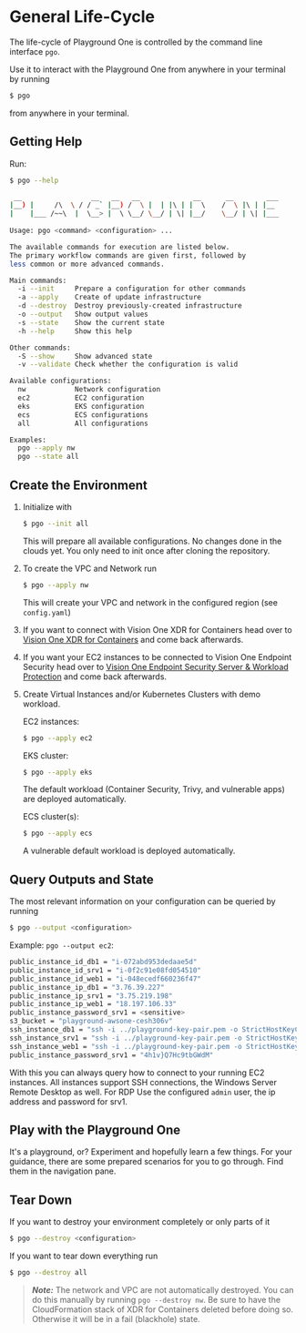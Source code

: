 # General Life-Cycle

The life-cycle of Playground One is controlled by the command line interface `pgo`.

Use it to interact with the Playground One from anywhere in your terminal by running

```sh
$ pgo
```

from anywhere in your terminal.

## Getting Help

Run:

```sh
$ pgo --help
```

```sh
 __                 __   __   __             __      __        ___ 
|__) |     /\  \ / / _` |__) /  \ |  | |\ | |  \    /  \ |\ | |__  
|    |___ /~~\  |  \__> |  \ \__/ \__/ | \| |__/    \__/ | \| |___ 
                                                                   
Usage: pgo <command> <configuration> ...

The available commands for execution are listed below.
The primary workflow commands are given first, followed by
less common or more advanced commands.

Main commands:
  -i --init     Prepare a configuration for other commands
  -a --apply    Create of update infrastructure
  -d --destroy  Destroy previously-created infrastructure
  -o --output   Show output values
  -s --state    Show the current state
  -h --help     Show this help

Other commands:
  -S --show     Show advanced state
  -v --validate Check whether the configuration is valid

Available configurations:
  nw            Network configuration
  ec2           EC2 configuration
  eks           EKS configuration
  ecs           ECS configurations
  all           All configurations

Examples:
  pgo --apply nw
  pgo --state all
```

## Create the Environment

1. Initialize with

    ```sh
    $ pgo --init all
    ```

    This will prepare all available configurations. No changes done in the clouds yet. You only need to init once after cloning the repository.

2. To create the VPC and Network run

    ```sh
    $ pgo --apply nw
    ```

    This will create your VPC and network in the configured region (see `config.yaml`)

3. If you want to connect with Vision One XDR for Containers head over to [Vision One XDR for Containers](../integrations/xdr-for-containers.md) and come back afterwards.

4. If you want your EC2 instances to be connected to Vision One Endpoint Security head over to [Vision One Endpoint Security Server & Workload Protection](../integrations/endpoint-security.md) and come back afterwards.

5. Create Virtual Instances and/or Kubernetes Clusters with demo workload.

    EC2 instances:

    ```sh
    $ pgo --apply ec2
    ```

    EKS cluster:

    ```sh
    $ pgo --apply eks
    ```

    The default workload (Container Security, Trivy, and vulnerable apps) are deployed automatically.

    ECS cluster(s):

    ```sh
    $ pgo --apply ecs
    ```

    A vulnerable default workload is deployed automatically.

## Query Outputs and State

The most relevant information on your configuration can be queried by running

```sh
$ pgo --output <configuration>
```

Example: `pgo --output ec2`:

```sh
public_instance_id_db1 = "i-072abd953dedaae5d"
public_instance_id_srv1 = "i-0f2c91e08fd054510"
public_instance_id_web1 = "i-048ecedf660236f47"
public_instance_ip_db1 = "3.76.39.227"
public_instance_ip_srv1 = "3.75.219.198"
public_instance_ip_web1 = "18.197.106.33"
public_instance_password_srv1 = <sensitive>
s3_bucket = "playground-awsone-cesh306v"
ssh_instance_db1 = "ssh -i ../playground-key-pair.pem -o StrictHostKeyChecking=no ubuntu@3.76.39.227"
ssh_instance_srv1 = "ssh -i ../playground-key-pair.pem -o StrictHostKeyChecking=no admin@3.75.219.198"
ssh_instance_web1 = "ssh -i ../playground-key-pair.pem -o StrictHostKeyChecking=no ubuntu@18.197.106.33"
public_instance_password_srv1 = "4h1v}Q7Hc9tbGWdM"
```

With this you can always query how to connect to your running EC2 instances. All instances support SSH connections, the Windows Server Remote Desktop as well. For RDP Use the configured `admin` user, the ip address and password for srv1.

## Play with the Playground One

It's a playground, or? Experiment and hopefully learn a few things. For your guidance, there are some prepared scenarios for you to go through. Find them in the navigation pane.

## Tear Down

If you want to destroy your environment completely or only parts of it

```sh
$ pgo --destroy <configuration>
```

If you want to tear down everything run

```sh
$ pgo --destroy all
```

> ***Note:*** The network and VPC are not automatically destroyed. You can do this manually by running `pgo --destroy nw`. Be sure to have the CloudFormation stack of XDR for Containers deleted before doing so. Otherwise it will be in a fail (blackhole) state.

